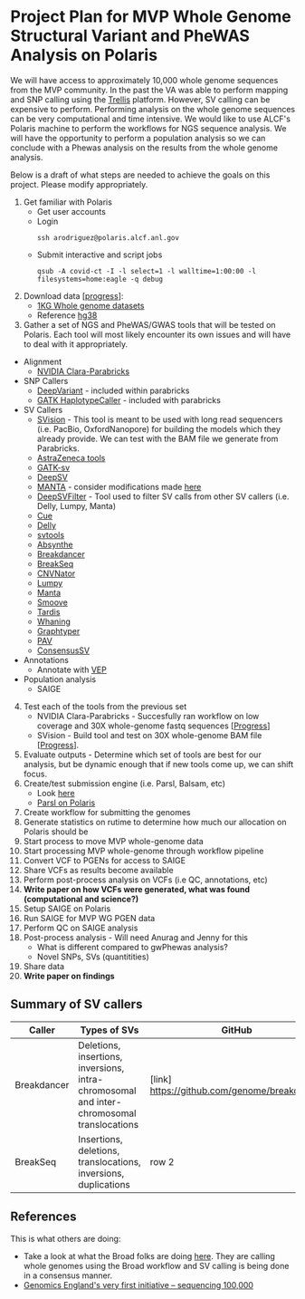 # Project Plan for MVP Whole Genome Structural Variant and PheWAS Analysis on Polaris

We will have access to approximately 10,000 whole genome sequences from the MVP community.
In the past the VA was able to perform mapping and SNP calling using the [Trellis](https://www.nature.com/articles/s41598-021-02569-5) platform. However, SV calling can be expensive to perform.
Performing analysis on the whole genome sequences can be very computational and time intensive. We would like to use ALCF's Polaris machine to perform the workflows for NGS sequence analysis.
We will have the opportunity to perform a population analysis so we can conclude with a Phewas analysis on the results from the whole genome analysis.

Below is a draft of what steps are needed to achieve the goals on this project. Please modify appropriately.

1. Get familiar with Polaris
   * Get user accounts
   * Login
     ```
     ssh arodriguez@polaris.alcf.anl.gov
     ```
   * Submit interactive and script jobs
     ```
     qsub -A covid-ct -I -l select=1 -l walltime=1:00:00 -l filesystems=home:eagle -q debug
     ```
2. Download data [[progress](https://github.com/exascale-genomics/mvp-wgs-sv/blob/main/data/1kg_download.txt)]: 
   * [1KG Whole genome datasets](https://www.cell.com/cell/fulltext/S0092-8674(22)00991-6) 
   * Reference [hg38](ftp://ftp.ncbi.nlm.nih.gov/genomes/all/GCA/000/001/405/GCA_000001405.15_GRCh38/seqs_for_alignment_pipelines.ucsc_ids/GCA_000001405.15_GRCh38_no_alt_analysis_set.fna.gz)
3. Gather a set of NGS and PheWAS/GWAS tools that will be tested on Polaris. Each tool will most likely encounter its own issues and will have to deal with it appropriately.
  * Alignment
    * [NVIDIA Clara-Parabricks](https://www.nvidia.com/en-us/clara/genomics/)
  * SNP Callers
    * [DeepVariant](https://ai.googleblog.com/search/label/Google%20Genomics) - included within parabricks
    * [GATK HaplotypeCaller]() - included with parabricks
  * SV Callers
    * [SVision](https://github.com/xjtu-omics/SVision) - This tool is meant to be used with long read sequencers (i.e. PacBio, OxfordNanopore) for building the models which they already provide. We can test with the BAM file we generate from Parabricks.
    * [AstraZeneca tools](https://github.com/AstraZeneca)
    * [GATK-sv](https://github.com/broadinstitute/gatk-sv)
    * [DeepSV](https://bmcbioinformatics.biomedcentral.com/articles/10.1186/s12859-019-3299-y)
    * [MANTA](https://github.com/Illumina/manta) - consider modifications made [here](https://www.nature.com/articles/s41525-021-00267-9)
    * [DeepSVFilter](https://github.com/yongzhuang/DeepSVFilter) - Tool used to filter SV calls from other SV callers (i.e. Delly, Lumpy, Manta)
    * [Cue](https://www.broadinstitute.org/talks/cue-framework-cross-platform-structural-variant-calling-and-genotyping-deep-learning)
    * [Delly]()
    * [svtools]()
    * [Absynthe]()
    * [Breakdancer]()
    * [BreakSeq]()
    * [CNVNator]()
    * [Lumpy]()
    * [Manta]()
    * [Smoove]()
    * [Tardis]()
    * [Whaning]()
    * [Graphtyper]()
    * [PAV](https://github.com/EichlerLab/pav)
    * [ConsensusSV](https://github.com/MateuszChilinski/ConsensuSV)
  * Annotations
    * Annotate with [VEP]()
  * Population analysis
    * SAIGE
4. Test each of the tools from the previous set
   * NVIDIA Clara-Parabricks - Succesfully ran workflow on low coverage and 30X whole-genome fastq sequences [[Progress](https://github.com/exascale-genomics/mvp-wgs-sv/blob/main/parabricks_readme.md)]
   * SVision - Build tool and test on 30X whole-genome BAM file [[Progress](https://github.com/exascale-genomics/mvp-wgs-sv/blob/main/svision_readme.md)].
6. Evaluate outputs - Determine which set of tools are best for our analysis, but be dynamic enough that if new tools come up, we can shift focus.
7. Create/test submission engine (i.e. Parsl, Balsam, etc)
   * Look [here](https://www.alcf.anl.gov/files/uram_workflows_performanceworkshop2018.pdf)
   * [Parsl on Polaris](https://github.com/argonne-lcf/user-guides/blob/workflow-docs/docs/polaris/workflows.md)
9. Create workflow for submitting the genomes
10. Generate statistics on rutime to determine how much our allocation on Polaris should be
11. Start process to move MVP whole-genome data
12. Start processing MVP whole-genome through workflow pipeline
13. Convert VCF to PGENs for access to SAIGE
14. Share VCFs as results become available
15. Perform post-process analysis on VCFs (i.e QC, annotations, etc)
16. <b>Write paper on how VCFs were generated, what was found (computational and science?)</b>
17. Setup SAIGE on Polaris
18. Run SAIGE for MVP WG PGEN data
19. Perform QC on SAIGE analysis
20. Post-process analysis - Will need Anurag and Jenny for this
    * What is different compared to gwPhewas analysis?
    * Novel SNPs, SVs (quantitities)
21. Share data
22. <b>Write paper on findings</b>

## Summary of SV callers


| Caller  | Types of SVs | GitHub |
| ------------- | ------------- | ------------- |
| Breakdancer  | Deletions, insertions, inversions, <br /> intra-chromosomal and inter-chromosomal translocations  | [link] <https://github.com/genome/breakdancer> |
| BreakSeq  | Insertions, deletions, translocations, <br /> inversions, duplications  | row 2 |


## References
This is what others are doing:

* Take a look at what the Broad folks are doing [here](https://www.sciencedirect.com/science/article/pii/S0092867422009916?via%3Dihub). They are calling whole genomes using the Broad workflow and SV calling is being done in a consensus manner.
* [Genomics England's very first initiative – sequencing 100,000](https://www.genomicsengland.co.uk/initiatives/100000-genomes-project/documentation)
